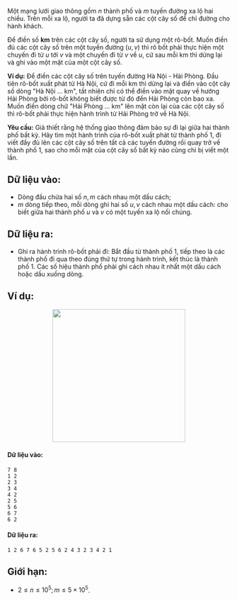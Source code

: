 Một mạng lưới giao thông gồm $n$ thành phố và $m$ tuyến đường xa lộ hai chiều. Trên mỗi xa lộ, người ta đã dựng sẵn các cột cây số để chỉ đường cho hành khách.

Để điền số **km** trên các cột cây số, người ta sử dụng một rô-bốt. Muốn điền đủ các cột cây số trên một tuyến đường $(u, v)$ thì rô bốt phải thực hiện một chuyến đi từ $u$ tới $v$ và một chuyến đi từ $v$ về $u$, cứ sau mỗi km thì dừng lại và ghi vào một mặt của một cột cây số.

**Ví dụ:** Để điền các cột cây số trên tuyến đường Hà Nội - Hải Phòng. Đầu tiên rô-bốt xuất phát từ Hà Nội, cứ đi mỗi km thì dừng lại và điền vào cột cây số dòng "Hà Nội ... km", tất nhiên chỉ có thể điền vào mặt quay về hướng Hải Phòng bởi rô-bốt không biết được từ đó đến Hải Phòng còn bao xa. Muốn điền dòng chữ "Hải Phòng ... km" lên mặt còn lại của các cột cây số thì rô-bốt phải thực hiện hành trình từ Hải Phòng trở về Hà Nội.

**Yêu cầu:** Giả thiết rằng hệ thống giao thông đảm bảo sự đi lại giữa hai thành phố bất kỳ. Hãy tìm một hành trình của rô-bốt xuất phát từ thành phố $1$, đi viết đầy đủ lên các cột cây số trên tất cả các tuyến đường rồi quay trở về thành phố $1$, sao cho mỗi mặt của cột cây số bất kỳ nào cũng chỉ bị viết một lần.

## Dữ liệu vào:
- Dòng đầu chứa hai số $n, m$ cách nhau một dấu cách;
- $m$ dòng tiếp theo, mỗi dòng ghi hai số $u, v$ cách nhau một dấu cách: cho biết giữa hai thành phố $u$ và $v$ có một tuyến xa lộ nối chúng.

## Dữ liệu ra:
- Ghi ra hành trình rô-bốt phải đi: Bắt đầu từ thành phố $1$, tiếp theo là các thành phố đi qua theo đúng thứ tự trong hành trình, kết thúc là thành phố $1$. Các số hiệu thành phố phải ghi cách nhau ít nhất một dấu cách hoặc dấu xuống dòng.

## Ví dụ:
<center><img src="/images/problems/549/MSTONES.png" width="300px" /></center>

#### Dữ liệu vào:
```
7 8
1 2
2 3
3 4
4 2
2 5
5 6
6 7
6 2
```

#### Dữ liệu ra:
```
1 2 6 7 6 5 2 5 6 2 4 3 2 3 4 2 1
```

## Giới hạn:
- $2 ≤ n ≤ 10^5; m ≤ 5×10^5$.
